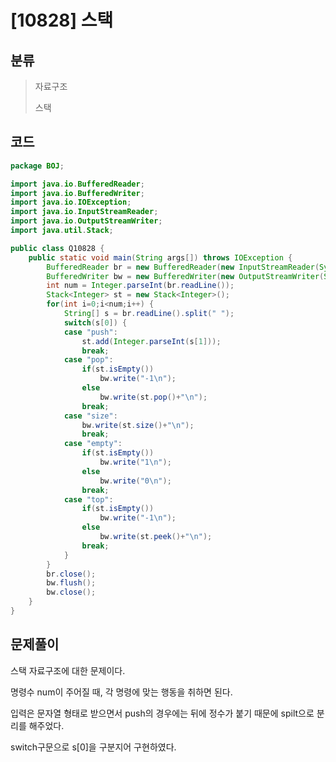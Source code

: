 # [10828] 스택

## 분류
> 자료구조
>
> 스택

## 코드
```java
package BOJ;

import java.io.BufferedReader;
import java.io.BufferedWriter;
import java.io.IOException;
import java.io.InputStreamReader;
import java.io.OutputStreamWriter;
import java.util.Stack;

public class Q10828 {
	public static void main(String args[]) throws IOException {
		BufferedReader br = new BufferedReader(new InputStreamReader(System.in));
		BufferedWriter bw = new BufferedWriter(new OutputStreamWriter(System.out));
		int num = Integer.parseInt(br.readLine());
		Stack<Integer> st = new Stack<Integer>();
		for(int i=0;i<num;i++) {
			String[] s = br.readLine().split(" ");
			switch(s[0]) {
			case "push":
				st.add(Integer.parseInt(s[1]));
				break;
			case "pop":
				if(st.isEmpty())
					bw.write("-1\n");
				else
					bw.write(st.pop()+"\n");
				break;
			case "size":
				bw.write(st.size()+"\n");
				break;
			case "empty":
				if(st.isEmpty())
					bw.write("1\n");
				else
					bw.write("0\n");
				break;
			case "top":
				if(st.isEmpty())
					bw.write("-1\n");
				else
					bw.write(st.peek()+"\n");
				break;
			}
		}
		br.close();
		bw.flush();
		bw.close();
	}
}

```

## 문제풀이

스택 자료구조에 대한 문제이다.

명령수 num이 주어질 때, 각 명령에 맞는 행동을 취하면 된다.

입력은 문자열 형태로 받으면서 push의 경우에는 뒤에 정수가 붙기 때문에 spilt으로 분리를 해주었다.

switch구문으로 s[0]을 구분지어 구현하였다.